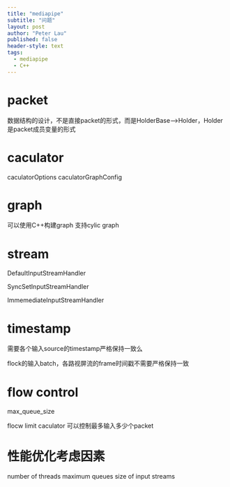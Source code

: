 ```yaml
---
title: "mediapipe"
subtitle: "问题"
layout: post
author: "Peter Lau"
published: false
header-style: text
tags:
  - mediapipe
  - C++
---
```


# packet
数据结构的设计，不是直接packet<T>的形式，而是HolderBase-->Holder<T>，Holder<T>是packet成员变量的形式

# caculator

caculatorOptions
caculatorGraphConfig

# graph

可以使用C++构建graph
支持cylic graph


# stream

DefaultInputStreamHandler

SyncSetInputStreamHandler

ImmemediateInputStreamHandler


# timestamp

需要各个输入source的timestamp严格保持一致么

flock的输入batch，各路视屏流的frame时间戳不需要严格保持一致

# flow control

max_queue_size

flocw limit caculator
可以控制最多输入多少个packet

# 性能优化考虑因素

number of threads
maximum queues size of input streams


